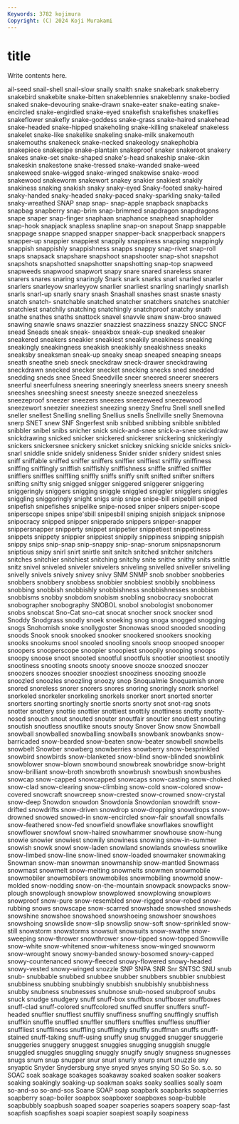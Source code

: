 ```yaml
---
Keywords: 3782 kojimura
Copyright: (C) 2024 Koji Murakami
---
```


# title

Write contents here.



ail-seed snail-shell
snail-slow snaily snaith snake snakebark snakeberry snakebird snakebite snake-bitten snakeblennies
snakeblenny snake-bodied snaked snake-devouring snake-drawn snake-eater snake-eating snake-encircled snake-engirdled snake-eyed
snakefish snakefishes snakeflies snakeflower snakefly snake-goddess snake-grass snake-haired snakehead snake-headed
snake-hipped snakeholing snake-killing snakeleaf snakeless snakelet snake-like snakelike snakeling snake-milk
snakemouth snakemouths snakeneck snake-necked snakeology snakephobia snakepiece snakepipe snake-plantain snakeproof
snaker snakeroot snakery snakes snake-set snake-shaped snake's-head snakeship snake-skin snakeskin
snakestone snake-tressed snake-wanded snake-weed snakeweed snake-wigged snake-winged snakewise snake-wood snakewood
snakeworm snakewort snakey snakier snakiest snakily snakiness snaking snakish snaky
snaky-eyed Snaky-footed snaky-haired snaky-handed snaky-headed snaky-paced snaky-sparkling snaky-tailed snaky-wreathed SNAP
snap snap- snap-apple snapback snapbacks snapbag snapberry snap-brim snap-brimmed snapdragon
snapdragons snape snaper snap-finger snaphaan snaphance snaphead snapholder snap-hook snapjack
snapless snapline snap-on snapout Snapp snappable snappage snappe snapped snapper
snapper-back snapperback snappers snapper-up snappier snappiest snappily snappiness snapping snappingly
snappish snappishly snappishness snapps snappy snap-rivet snap-roll snaps snapsack snapshare
snapshoot snapshooter snap-shot snapshot snapshots snapshotted snapshotter snapshotting snap-top snapweed
snapweeds snapwood snapwort snapy snare snared snareless snarer snarers snares
snaring snaringly Snark snark snarks snarl snarled snarler snarlers snarleyow
snarleyyow snarlier snarliest snarling snarlingly snarlish snarls snarl-up snarly snary
snash Snashall snashes snast snaste snasty snatch snatch- snatchable snatched
snatcher snatchers snatches snatchier snatchiest snatchily snatching snatchingly snatchproof snatchy
snath snathe snathes snaths snattock snavel snavvle snaw snaw-broo snawed
snawing snawle snaws snazzier snazziest snazziness snazzy SNCC SNCF snead
Sneads sneak sneak- sneakbox sneak-cup sneaked sneaker sneakered sneakers sneakier
sneakiest sneakily sneakiness sneaking sneakingly sneakingness sneakish sneakishly sneakishness sneaks
sneaksby sneaksman sneak-up sneaky sneap sneaped sneaping sneaps sneath sneathe
sneb sneck sneckdraw sneck-drawer sneckdrawing sneckdrawn snecked snecker snecket snecking
snecks sned snedded snedding sneds snee Sneed Sneedville sneer sneered
sneerer sneerers sneerful sneerfulness sneering sneeringly sneerless sneers sneery sneesh
sneeshes sneeshing sneest sneesty sneeze sneezed sneezeless sneezeproof sneezer sneezers
sneezes sneezeweed sneezewood sneezewort sneezier sneeziest sneezing sneezy Snefru Snell
snell snelled sneller snellest Snelling snelling Snellius snells Snellville snelly
Snemovna snerp SNET snew SNF Sngerfest snib snibbed snibbing snibble
snibbled snibbler snibel snibs snicher snick snick-and-snee snick-a-snee snickdraw snickdrawing
snicked snicker snickered snickerer snickering snickeringly snickers snickersnee snickery snicket
snickey snicking snickle snicks snick-snarl sniddle snide snidely snideness Snider
snider snidery snidest snies sniff sniffable sniffed sniffer sniffers sniffier
sniffiest sniffily sniffiness sniffing sniffingly sniffish sniffishly sniffishness sniffle sniffled
sniffler snifflers sniffles sniffling sniffly sniffs sniffy snift snifted snifter
snifters snifting snifty snig snigged snigger sniggered sniggerer sniggering sniggeringly
sniggers snigging sniggle sniggled sniggler snigglers sniggles sniggling sniggoringly snight
snigs snip snipe snipe-bill snipebill sniped snipefish snipefishes snipelike snipe-nosed
sniper snipers sniper-scope sniperscope snipes snipe'sbill snipesbill sniping snipish snipjack
snipnose snipocracy snipped snipper snipperado snippers snipper-snapper snippersnapper snipperty snippet
snippetier snippetiest snippetiness snippets snippety snippier snippiest snippily snippiness snipping
snippish snippy snips snip-snap snip-snappy snip-snap-snorum snipsnapsnorum sniptious snipy snirl
snirt snirtle snit snitch snitched snitcher snitchers snitches snitchier snitchiest
snitching snitchy snite snithe snithy snits snittle snitz snivel sniveled
sniveler snivelers sniveling snivelled sniveller snivelling snivelly snivels snively snivey
snivy SNM SNMP snob snobber snobberies snobbers snobbery snobbess snobbier
snobbiest snobbily snobbiness snobbing snobbish snobbishly snobbishness snobbishnesses snobbism snobbisms
snobby snobdom snobism snobling snobocracy snobocrat snobographer snobography SNOBOL snobol
snobologist snobonomer snobs snobscat Sno-Cat sno-cat snocat snocher snock snocker
snod Snoddy Snodgrass snodly snoek snoeking snog snoga snogged snogging
snogs Snohomish snoke snollygoster Snonowas snood snooded snooding snoods Snook
snook snooked snooker snookered snookers snooking snooks snookums snool snooled
snooling snools snoop snooped snooper snoopers snooperscope snoopier snoopiest snoopily
snooping snoops snoopy snoose snoot snooted snootful snootfuls snootier snootiest
snootily snootiness snooting snoots snooty snoove snooze snoozed snoozer snoozers
snoozes snoozier snooziest snooziness snoozing snoozle snoozled snoozles snoozling snoozy
snop Snoqualmie Snoquamish snore snored snoreless snorer snorers snores snoring
snoringly snork snorkel snorkeled snorkeler snorkeling snorkels snorker snort snorted
snorter snorters snorting snortingly snortle snorts snorty snot snot-rag snots
snotter snottery snottie snottier snottiest snottily snottiness snotty snotty-nosed snouch
snout snouted snouter snoutfair snoutier snoutiest snouting snoutish snoutless snoutlike
snouts snouty Snover Snow snow Snowball snowball snowballed snowballing snowballs
snowbank snowbanks snow-barricaded snow-bearded snow-beaten snow-beater snowbell snowbells snowbelt Snowber
snowberg snowberries snowberry snow-besprinkled snowbird snowbirds snow-blanketed snow-blind snow-blinded snowblink
snowblower snow-blown snowbound snowbreak snowbridge snow-bright snow-brilliant snow-broth snowbroth snowbrush
snowbush snowbushes snowcap snow-capped snowcapped snowcaps snow-casting snow-choked snow-clad snow-clearing
snow-climbing snow-cold snow-colored snow-covered snowcraft snowcreep snow-crested snow-crowned snow-crystal snow-deep
Snowdon snowdon Snowdonia Snowdonian snowdrift snow-drifted snowdrifts snow-driven snowdrop snow-dropping
snowdrops snow-drowned snowed snowed-in snow-encircled snow-fair snowfall snowfalls snow-feathered snow-fed
snowfield snowflake snowflakes snowflight snowflower snowfowl snow-haired snowhammer snowhouse snow-hung
snowie snowier snowiest snowily snowiness snowing snow-in-summer snowish snowk snowl
snow-laden snowland snowlands snowless snowlike snow-limbed snow-line snow-lined snow-loaded snowmaker
snowmaking Snowman snow-man snowman snowmanship snow-mantled Snowmass snowmast snowmelt snow-melting
snowmelts snowmen snowmobile snowmobiler snowmobilers snowmobiles snowmobiling snowmold snow-molded snow-nodding
snow-on-the-mountain snowpack snowpacks snow-plough snowplough snowplow snowplowed snowplowing snowplows snowproof
snow-pure snow-resembled snow-rigged snow-robed snow-rubbing snows snowscape snow-scarred snowshade snowshed
snowsheds snowshine snowshoe snowshoed snowshoeing snowshoer snowshoes snowshoing snowslide snow-slip
snowslip snow-soft snow-sprinkled snow-still snowstorm snowstorms snowsuit snowsuits snow-swathe snow-sweeping
snow-thrower snowthrower snow-tipped snow-topped Snowville snow-white snow-whitened snow-whiteness snow-winged snowworm
snow-wrought snowy snowy-banded snowy-bosomed snowy-capped snowy-countenanced snowy-fleeced snowy-flowered snowy-headed snowy-vested
snowy-winged snozzle SNP SNPA SNR Snr SNTSC SNU snub snub-
snubbable snubbed snubbee snubber snubbers snubbier snubbiest snubbiness snubbing snubbingly
snubbish snubbishly snubbishness snubby snubness snubnesses snubnose snub-nosed snubproof snubs
snuck snudge snudgery snuff snuff-box snuffbox snuffboxer snuffboxes snuff-clad snuff-colored
snuffcolored snuffed snuffer snuffers snuff-headed snuffier snuffiest snuffily snuffiness snuffing
snuffingly snuffish snuffkin snuffle snuffled snuffler snufflers snuffles snuffless snufflier
snuffliest snuffliness snuffling snufflingly snuffly snuffman snuffs snuff-stained snuff-taking snuff-using
snuffy snug snugged snugger snuggerie snuggeries snuggery snuggest snuggies snugging
snuggish snuggle snuggled snuggles snuggling snuggly snugify snugly snugness snugnesses
snugs snum snup snupper snur snurl snurly snurp snurt snuzzle
sny snyaptic Snyder Snydersburg snye snyed snyes snying SO So
So. s.o. so SOAC soak soakage soakages soakaway soaked soaken
soaker soakers soaking soakingly soaking-up soakman soaks soaky soallies soally
soam so-and-so so-and-sos Soane SOAP soap soapbark soapbarks soapberries soapberry
soap-boiler soapbox soapboxer soapboxes soap-bubble soapbubbly soapbush soaped soaper soaperies
soapers soapery soap-fast soapfish soapfishes soapi soapier soapiest soapily soapiness
